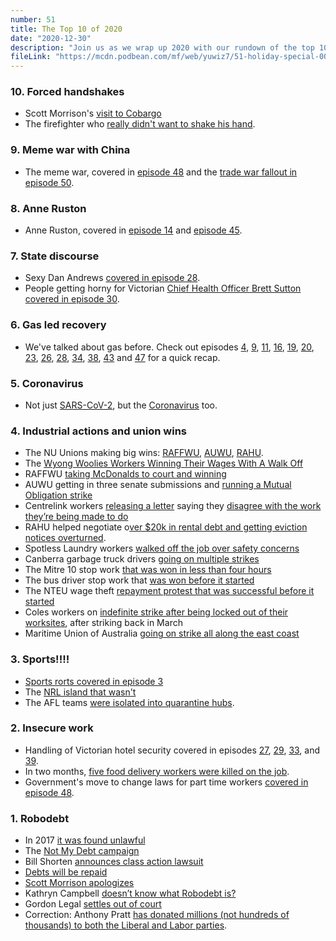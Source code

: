 ```yaml
---
number: 51
title: The Top 10 of 2020
date: "2020-12-30"
description: "Join us as we wrap up 2020 with our rundown of the top 10 events, scandals and personalities of 2020."
fileLink: "https://mcdn.podbean.com/mf/web/yuwiz7/51-holiday-special-002.mp3"
---
```


### 10. Forced handshakes

- Scott Morrison's [visit to Cobargo](https://www.theguardian.com/australia-news/2020/jan/02/scott-morrison-abused-by-bushfire-victims-in-nsw-town-of-cobargo)
- The firefighter who [really didn't want to shake his hand](https://www.youtube.com/watch?v=kePvZkV-Zcs).

### 9. Meme war with China

- The meme war, covered in [episode 48](https://notgoodpod.com/048-digitally-manipulated-podcast/) and the [trade war fallout in episode 50](https://notgoodpod.com/050-i-stopped-these-coal-ships/).

### 8. Anne Ruston

- Anne Ruston, covered in [episode 14](https://notgoodpod.com/014-corollavirus/) and [episode 45](https://notgoodpod.com/045-ghoul-interrupted/).

### 7. State discourse

- Sexy Dan Andrews [covered in episode 28](https://notgoodpod.com/028-stupid-sexy-dandrews/).
- People getting horny for Victorian [Chief Health Officer Brett Sutton covered in episode 30](https://notgoodpod.com/030-insufficiently-legal/).

### 6. Gas led recovery

- We've talked about gas before. Check out episodes [4](https://notgoodpod.com/004-methane-clown-posse/), [9](https://notgoodpod.com/009-corona/), [11](https://notgoodpod.com/011-podcasts-are-an-essential-service/), [16](https://notgoodpod.com/016-respect-the-tropes/), [19](https://notgoodpod.com/019-the-podcast-of-australia/), [20](https://notgoodpod.com/020-taylor/), [23](https://notgoodpod.com/023-law-and-order-statue-victims-unit/), [26](https://notgoodpod.com/026-cop-tower/), [28](https://notgoodpod.com/028-stupid-sexy-dandrews/), [34](https://notgoodpod.com/034-yelling/), [38](https://notgoodpod.com/038-climate-technology/), [43](https://notgoodpod.com/043-commission-impossible/) and [47](https://notgoodpod.com/047-mr-skeleton/) for a quick recap. 

### 5. Coronavirus

- Not just [SARS-CoV-2](https://en.wikipedia.org/wiki/Severe_acute_respiratory_syndrome_coronavirus_2), but the [Coronavirus](https://en.wikipedia.org/wiki/Coronavirus_disease_2019) too.

### 4. Industrial actions and union wins

- The NU Unions making big wins: [RAFFWU](https://raffwu.org.au), [AUWU](https://unemployedworkersunion.com/), [RAHU](https://rahu.org.au/).
- The [Wyong Woolies Workers Winning Their Wages With A Walk Off](https://www.unitedworkers.org.au/500-woolworths-workers-walk-off-for-pay-equality-and-secure-work/)
- RAFFWU [taking McDonalds to court and winning](https://raffwu.org.au/workplaces/fast-food/mcdonalds/)
- AUWU getting in three senate submissions and [running a Mutual Obligation strike](https://auwu.substack.com/p/auwu-calls-mutual-obligations-strike)
- Centrelink workers [releasing a letter](https://www.cpsu.org.au/content/centrelink-staff-plead-action-jobseeker) saying they [disagree with the work they’re being made to do](https://www.cpsu.org.au/system/files/centrelink_open_letter_2.pdf)
- RAHU helped negotiate o[ver $20k in rental debt and getting eviction notices overturned](https://www.sbs.com.au/news/temporary-visa-holders-are-fighting-for-a-place-to-stay-as-evictions-loom-during-coronavirus-crisis).
- Spotless Laundry workers [walked off the job over safety concerns](https://www.jacobinmag.com/2020/09/melbourne-spotless-laundry-walkout-covid-coronavirus)
- Canberra garbage truck drivers [going on multiple strikes](https://www.canberratimes.com.au/story/7039595/garbage-truck-drivers-and-suez-strike-a-deal/)
- The Mitre 10 stop work [that was won in less than four hours](https://www.wsws.org/en/articles/2020/08/10/aust-a10.html)
- The bus driver stop work that [was won before it started](https://www.theguardian.com/australia-news/2020/aug/20/bus-strike-scheduled-for-sydney-cancelled-after-government-agrees-to-review-covid-mask-advice)
- The NTEU wage theft [repayment protest that was successful before it started](https://junkee.com/melbourne-university-tutors-stolen-wages/281991)
- Coles workers on [indefinite strike after being locked out of their worksites](https://www.abc.net.au/news/2020-11-19/coles-strike-at-smeaton-grange-distribution-centre/12901690), after striking back in March
- Maritime Union of Australia [going on strike all along the east coast](https://www.theguardian.com/australia-news/2020/oct/01/maritime-union-and-patrick-fail-to-reach-a-deal-but-workers-agree-not-to-strike)

### 3. Sports!!!!

- [Sports rorts covered in episode 3](https://notgoodpod.com/003-minister-for-rorts/)
- The [NRL island that wasn't](https://www.theguardian.com/sport/2020/apr/06/nrl-island-recipe-for-ruin-or-a-world-leading-game-changer)
- The AFL teams [were isolated into quarantine hubs](https://7news.com.au/sport/afl/afl-infuriated-by-latest-ridiculous-hub-requests-c-1219946).

### 2. Insecure work

- Handling of Victorian hotel security covered in episodes [27](https://notgoodpod.com/027-masks-off/), [29](https://notgoodpod.com/029-legitimate-taking-of-piss/), [33](https://notgoodpod.com/033-krathryn-crambrell/), and [39](https://notgoodpod.com/039-banana-republic/).
- In two months, [five food delivery workers were killed on the job](https://thenewdaily.com.au/news/national/2020/11/26/ubereats-delivery-deaths-australia/).
- Government's move to change laws for part time workers [covered in episode 48](https://notgoodpod.com/048-digitally-manipulated-podcast/).

### 1. Robodebt 

- In 2017 [it was found unlawful](https://www.theguardian.com/australia-news/2020/feb/12/coalition-warned-robodebt-scheme-was-unenforceable-three-years-before-it-acted)
- The [Not My Debt campaign](https://www.notmydebt.com.au/)
- Bill Shorten [announces class action lawsuit](https://www.abc.net.au/news/2019-09-17/centrelink-robodebt-class-action-lawsuit-announced/11520338)
- [Debts will be repaid](https://www.theguardian.com/australia-news/2020/may/29/robodebt-government-to-repay-470000-unlawful-centrelink-debts-worth-721m)
- [Scott Morrison apologizes](https://www.abc.net.au/news/2020-06-11/pm-apologises-for-hurt-and-harm-caused-robodebt-scheme/12345166)
- Kathryn Campbell [doesn’t know what Robodebt is?](https://www.canberratimes.com.au/story/6868054/public-service-pantomime-dss-secretarys-robodebt-denial-defies-belief/)
- Gordon Legal [settles out of court](https://www.theguardian.com/australia-news/2020/nov/16/robodebt-class-action-coalition-agrees-to-pay-12bn-to-settle-lawsuit)
- Correction: Anthony Pratt [has donated millions (not hundreds of thousands) to both the Liberal and Labor parties](https://www.michaelwest.com.au/investigation-how-political-donations-protect-a-cosy-loophole-for-australias-plutocrats/).
